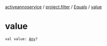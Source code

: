 [activeannoservice](../../index.md) / [project.filter](../index.md) / [Equals](index.md) / [value](./value.md)

# value

`val value: `[`Any`](https://kotlinlang.org/api/latest/jvm/stdlib/kotlin/-any/index.html)`?`